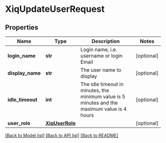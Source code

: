 # XiqUpdateUserRequest

## Properties
Name | Type | Description | Notes
------------ | ------------- | ------------- | -------------
**login_name** | **str** | Login name, i.e. username or login Email | [optional] 
**display_name** | **str** | The user name to display | [optional] 
**idle_timeout** | **int** | The idle timeout in minutes, the minimum value is 5 minutes and the maximum value is 4 hours | [optional] 
**user_role** | [**XiqUserRole**](XiqUserRole.md) |  | [optional] 

[[Back to Model list]](../README.md#documentation-for-models) [[Back to API list]](../README.md#documentation-for-api-endpoints) [[Back to README]](../README.md)


